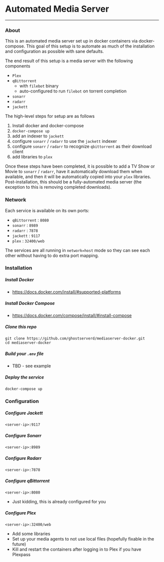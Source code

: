 # Automated Media Server
---
### About 
This is an automated media server set up in docker containers via docker-compose. This goal of this setup is to automate as much of the installation and configuration as possible with sane defaults.

The end result of this setup is a media server with the following components
- `Plex`
- `qBittorrent`
  - with `filebot` binary
  - auto-configured to run `filebot` on torrent completion
- `sonarr`
- `radarr`
- `jackett`

The high-level steps for setup are as follows
1. Install docker and docker-compose
1. `docker-compose up`
1. add an indexer to `jackett`
1. configure `sonarr` / `radarr` to use the `jackett` indexer
1. configure `sonarr` / `radarr` to recognize `qbittorrent` as their download client
1. add libraries to `plex`

Once these steps have been completed, it is possible to add a TV Show or Movie to `sonarr` / `radarr`, have it automatically download them when available, and then it will be automatically copied into your `plex` libraries. Post-installation, this should be a fully-automated media server (the exception to this is removing completed downloads).

### Network
Each service is available on its own ports:
- `qBittorrent` : `8080`
- `sonarr` : `8989`
- `radarr` : `7878`
- `jackett` : `9117`
- `plex` : `32400/web`

The services are all running in `network=host` mode so they can see each other without having to do extra port mapping.

### Installation
##### Install Docker
  - https://docs.docker.com/install/#supported-platforms

##### Install Docker Compose
  - https://docs.docker.com/compose/install/#install-compose

##### Clone this repo
```
git clone https://github.com/ghostserverd/mediaserver-docker.git
cd mediaserver-docker
```

##### Build your `.env` file
  - TBD - see example

##### Deploy the service
```
docker-compose up
```

### Configuration
##### Configure Jackett
`<server-ip>:9117`

##### Configure Sonarr
`<server-ip>:8989`

##### Configure Radarr
`<server-ip>:7878`

##### Configure qBittorrent
`<server-ip>:8080`
- Just kidding, this is already configured for you

##### Configure Plex
`<server-ip>:32400/web`
- Add some libraries
- Set up your media agents to not use local files (hopefully fixable in the future)
- Kill and restart the containers after logging in to Plex if you have Plexpass
